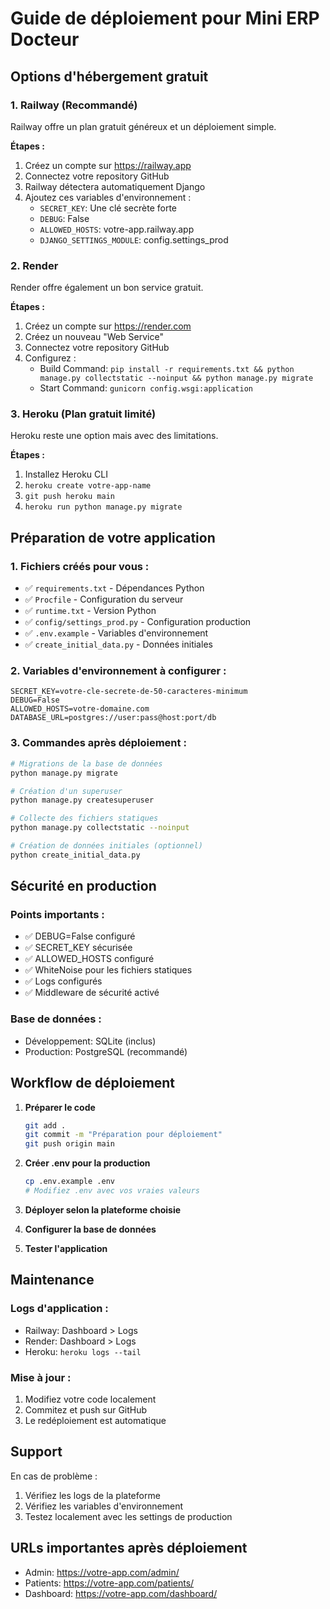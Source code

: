 # Guide de déploiement pour Mini ERP Docteur

## Options d'hébergement gratuit

### 1. Railway (Recommandé)
Railway offre un plan gratuit généreux et un déploiement simple.

**Étapes :**
1. Créez un compte sur https://railway.app
2. Connectez votre repository GitHub
3. Railway détectera automatiquement Django
4. Ajoutez ces variables d'environnement :
   - `SECRET_KEY`: Une clé secrète forte
   - `DEBUG`: False
   - `ALLOWED_HOSTS`: votre-app.railway.app
   - `DJANGO_SETTINGS_MODULE`: config.settings_prod

### 2. Render
Render offre également un bon service gratuit.

**Étapes :**
1. Créez un compte sur https://render.com
2. Créez un nouveau "Web Service"
3. Connectez votre repository GitHub
4. Configurez :
   - Build Command: `pip install -r requirements.txt && python manage.py collectstatic --noinput && python manage.py migrate`
   - Start Command: `gunicorn config.wsgi:application`

### 3. Heroku (Plan gratuit limité)
Heroku reste une option mais avec des limitations.

**Étapes :**
1. Installez Heroku CLI
2. `heroku create votre-app-name`
3. `git push heroku main`
4. `heroku run python manage.py migrate`

## Préparation de votre application

### 1. Fichiers créés pour vous :
- ✅ `requirements.txt` - Dépendances Python
- ✅ `Procfile` - Configuration du serveur
- ✅ `runtime.txt` - Version Python
- ✅ `config/settings_prod.py` - Configuration production
- ✅ `.env.example` - Variables d'environnement
- ✅ `create_initial_data.py` - Données initiales

### 2. Variables d'environnement à configurer :

```
SECRET_KEY=votre-cle-secrete-de-50-caracteres-minimum
DEBUG=False
ALLOWED_HOSTS=votre-domaine.com
DATABASE_URL=postgres://user:pass@host:port/db
```

### 3. Commandes après déploiement :

```bash
# Migrations de la base de données
python manage.py migrate

# Création d'un superuser
python manage.py createsuperuser

# Collecte des fichiers statiques
python manage.py collectstatic --noinput

# Création de données initiales (optionnel)
python create_initial_data.py
```

## Sécurité en production

### Points importants :
- ✅ DEBUG=False configuré
- ✅ SECRET_KEY sécurisée
- ✅ ALLOWED_HOSTS configuré
- ✅ WhiteNoise pour les fichiers statiques
- ✅ Logs configurés
- ✅ Middleware de sécurité activé

### Base de données :
- Développement: SQLite (inclus)
- Production: PostgreSQL (recommandé)

## Workflow de déploiement

1. **Préparer le code**
   ```bash
   git add .
   git commit -m "Préparation pour déploiement"
   git push origin main
   ```

2. **Créer .env pour la production**
   ```bash
   cp .env.example .env
   # Modifiez .env avec vos vraies valeurs
   ```

3. **Déployer selon la plateforme choisie**

4. **Configurer la base de données**

5. **Tester l'application**

## Maintenance

### Logs d'application :
- Railway: Dashboard > Logs
- Render: Dashboard > Logs  
- Heroku: `heroku logs --tail`

### Mise à jour :
1. Modifiez votre code localement
2. Commitez et push sur GitHub
3. Le redéploiement est automatique

## Support

En cas de problème :
1. Vérifiez les logs de la plateforme
2. Vérifiez les variables d'environnement
3. Testez localement avec les settings de production

## URLs importantes après déploiement

- Admin: https://votre-app.com/admin/
- Patients: https://votre-app.com/patients/
- Dashboard: https://votre-app.com/dashboard/
